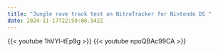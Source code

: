 ```yaml
---
title: "Jungle rave track test on NitroTracker for Nintendo DS "
date: 2024-11-17T22:50:06.942Z
---
```

{{< youtube 1hVYl-tEp9g >}}
{{< youtube npoQBAc99CA >}}